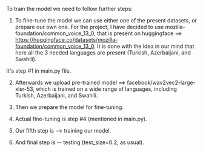 To train the model we need to follow further steps:

1) To fine-tune the model we can use either one of the present datasets, or prepare our own one.
For the project, I have decided to use mozilla-foundation/common_voice_13_0, that is present on huggingface ==> https://huggingface.co/datasets/mozilla-foundation/common_voice_13_0.
It is done with the idea in our mind that here all the 3 needed languages are present (Turkish, Azerbaijani, and Swahili).

It's step #1 in main.py file.

2) Afterwards we upload pre-trained model ==> facebook/wav2vec2-large-xlsr-53, which is trained on a wide range of languages,
including Turkish, Azerbaijani, and Swahili.

3) Then we prepare the model for fine-tuning.

4) Actual fine-tuning is step #4 (mentioned in main.py).

5) Our fifth step is --> training our model.

6) And final step is -- testing (test_size=0.2, as usual).
